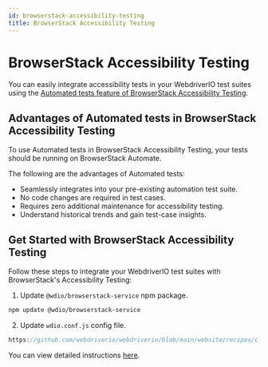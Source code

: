```yaml
---
id: browserstack-accessibility-testing
title: BrowserStack Accessibility Testing
---
```


# BrowserStack Accessibility Testing

You can easily integrate accessibility tests in your WebdriverIO test suites using the [Automated tests feature of BrowserStack Accessibility Testing](https://www.browserstack.com/docs/accessibility/automated-tests?utm_source=webdriverio\&utm_medium=partnered\&utm_campaign=documentation).

## Advantages of Automated tests in BrowserStack Accessibility Testing

To use Automated tests in BrowserStack Accessibility Testing, your tests should be running on BrowserStack Automate.

The following are the advantages of Automated tests:

- Seamlessly integrates into your pre-existing automation test suite.
- No code changes are required in test cases.
- Requires zero additional maintenance for accessibility testing.
- Understand historical trends and gain test-case insights.

## Get Started with BrowserStack Accessibility Testing

Follow these steps to integrate your WebdriverIO test suites with BrowserStack's Accessibility Testing:

1. Update `@wdio/browserstack-service` npm package.

```bash
npm update @wdio/browserstack-service
```

2. Update `wdio.conf.js` config file.

```js reference useHTTPS
https://github.com/webdriverio/webdriverio/blob/main/website/recipes/cloud/browserstack.js
```

You can view detailed instructions [here](https://www.browserstack.com/docs/accessibility/automated-tests/get-started/webdriverio?utm_source=webdriverio\&utm_medium=partnered\&utm_campaign=documentation).
